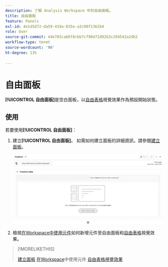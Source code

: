 ```yaml
---
description: 了解 Analysis Workspace 中的自由面板。
title: 自由面板
feature: Panels
exl-id: 4e1d5d72-da59-419a-835e-a3c90f1362b4
role: User
source-git-commit: 44e703ca66f8cbb7cf98472d92b3c294542a2db2
workflow-type: tm+mt
source-wordcount: '90'
ht-degree: 13%

---
```


# 自由面板

**[!UICONTROL 自由面板]**&#x200B;是空白面板，以[自由表格](/help/analysis-workspace/visualizations/freeform-table/freeform-table.md)視覺效果作為預設開始狀態。

## 使用

若要使用&#x200B;**[!UICONTROL 自由面板]**：

1. 建立&#x200B;**[!UICONTROL 自由面板]**。 如需如何建立面板的詳細資訊，請參閱[建立面板](panels.md#create-a-panel)。

   ![預設的自由面板，顯示具有自由表格的空白面板。](assets/freeform-panel.png)

1. 檢視[在Workspace中使用元件](/help/components/use-components-in-workspace.md)如何新增元件至自由面板和[自由表格](/help/analysis-workspace/visualizations/freeform-table/freeform-table.md)視覺效果。


>[!MORELIKETHIS]
>
>[建立面板](/help/analysis-workspace/c-panels/panels.md#create-a-panel)
>[在Workspace](/help/components/use-components-in-workspace.md)中使用元件
>[自由表格視覺效果](/help/analysis-workspace/visualizations/freeform-table/freeform-table.md)
>